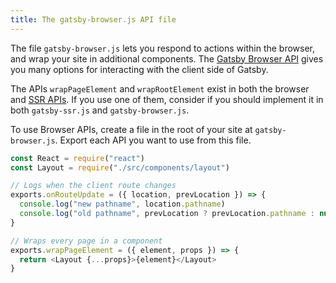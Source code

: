```yaml
---
title: The gatsby-browser.js API file
---
```


The file `gatsby-browser.js` lets you respond to actions within the browser, and wrap your site in additional components. The [Gatsby Browser API](/docs/browser-apis) gives you many options for interacting with the client side of Gatsby.

The APIs `wrapPageElement` and `wrapRootElement` exist in both the browser and [SSR APIs](/docs/ssr-apis). If you use one of them, consider if you should implement it in both `gatsby-ssr.js` and `gatsby-browser.js`.

To use Browser APIs, create a file in the root of your site at `gatsby-browser.js`. Export each API you want to use from this file.

```jsx:title=gatsby-browser.js
const React = require("react")
const Layout = require("./src/components/layout")

// Logs when the client route changes
exports.onRouteUpdate = ({ location, prevLocation }) => {
  console.log("new pathname", location.pathname)
  console.log("old pathname", prevLocation ? prevLocation.pathname : null)
}

// Wraps every page in a component
exports.wrapPageElement = ({ element, props }) => {
  return <Layout {...props}>{element}</Layout>
}
```
